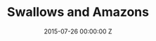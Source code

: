 ---
title: Swallows and Amazons
img: "/uploads/shaheen-baig-casting-swallows-and-amazons.jpg"
date: 2015-07-26 00:00:00 Z
categories:
- film
tags:
- recent
director: Philippa Lowthorpe
with: Rafe Spall, Kelly Macdonald, Andrew Scott
imdb: "http://www.imdb.com/title/tt1227183/"
video:
layout: project
---